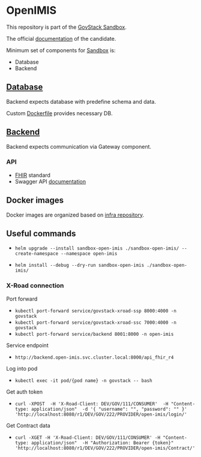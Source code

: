 # OpenIMIS

This repository is part of the [GovStack Sandbox](https://github.com/GovStackWorkingGroup/sandbox).

The official [documentation](https://github.com/openimis) of the candidate.

Minimum set of components for [Sandbox](https://github.com/GovStackWorkingGroup/sandbox) is:

* Database
* Backend
## [Database](https://github.com/openimis/database_postgresql) 

Backend expects database with predefine schema and data.

Custom [Dockerfile](https://github.com/openimis/database_postgresql/blob/main/Dockerfile) provides necessary DB.

## [Backend](https://github.com/openimis/openimis-be_py.git)

Backend expects communication via Gateway component.

### API

* [FHIR](https://en.wikipedia.org/wiki/Fast_Healthcare_Interoperability_Resources) standard
* Swagger API [documentation](https://dev-mssql.s1.openimis.org/api/api_fhir_r4/docs/swagger/) 


## Docker images

Docker images are organized based on [infra repository](https://github.com/GovStackWorkingGroup/sandbox-infra).

## Useful commands

* `helm upgrade --install sandbox-open-imis ./sandbox-open-imis/ --create-namespace --namespace open-imis`

* `helm install --debug --dry-run sandbox-open-imis ./sandbox-open-imis/`

### X-Road connection 

Port forward
* `kubectl port-forward service/govstack-xroad-ssp 8000:4000 -n govstack`
* `kubectl port-forward service/govstack-xroad-ssc 7000:4000 -n govstack`
* `kubectl port-forward service/backend 8001:8000 -n open-imis`

Service endpoint
* `http://backend.open-imis.svc.cluster.local:8000/api_fhir_r4`

Log into pod
* `kubectl exec -it pod/{pod name} -n govstack -- bash`

Get auth token
* `curl -XPOST 
-H 'X-Road-Client: DEV/GOV/111/CONSUMER' 
-H "Content-type: application/json" 
-d '{ "username": "", "password": "" }'
'http://localhost:8080/r1/DEV/GOV/222/PROVIDER/open-imis/login/'`

Get Contract data
* `curl -XGET
-H 'X-Road-Client: DEV/GOV/111/CONSUMER'
-H "Content-type: application/json" 
-H "Authorization: Bearer {token}"
'http://localhost:8080/r1/DEV/GOV/222/PROVIDER/open-imis/Contract/'`